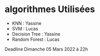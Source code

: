 # algorithmes Utilisées 

- KNN : Yassine
- SVM : Lucas
- Decision Tree : Yassine
- Random Forest : Lucas


Deadline Dimanche 05 Mars 2022 à 22h 